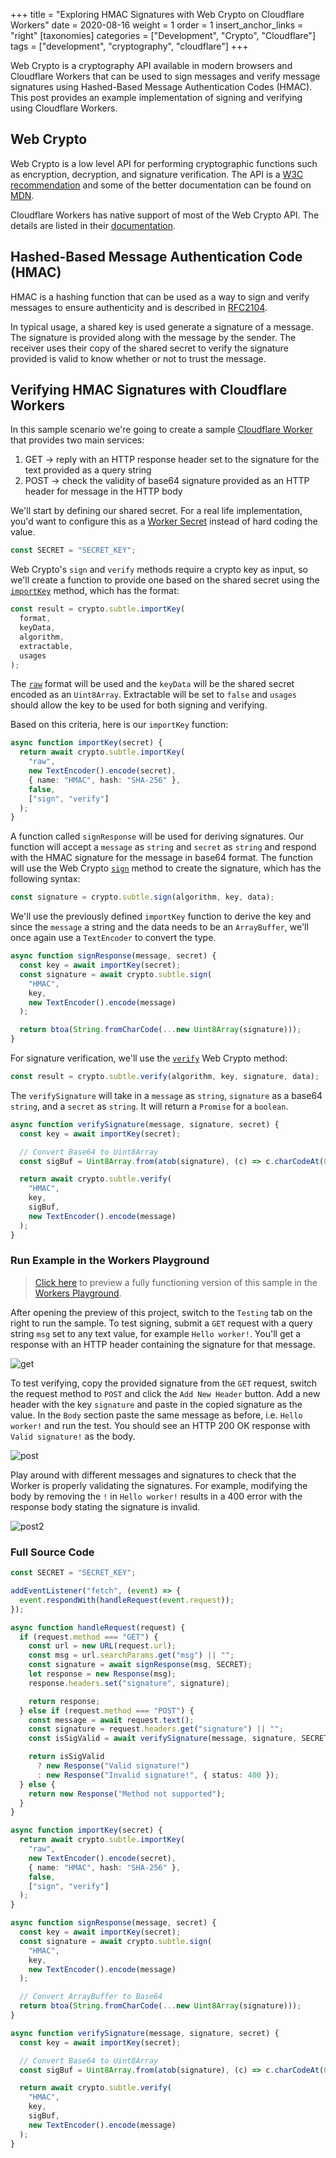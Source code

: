 +++
title = "Exploring HMAC Signatures with Web Crypto on Cloudflare Workers"
date = 2020-08-16
weight = 1
order = 1
insert_anchor_links = "right"
[taxonomies]
categories = ["Development", "Crypto", "Cloudflare"]
tags = ["development", "cryptography", "cloudflare"]
+++

Web Crypto is a cryptography API available in modern browsers and Cloudflare Workers that can be used to sign messages and verify message signatures using Hashed-Based Message Authentication Codes (HMAC).  This post provides an example implementation of signing and verifying using Cloudflare Workers.

<!-- more -->

## Web Crypto

Web Crypto is a low level API for performing cryptographic functions such as encryption, decryption, and signature verification. The API is a [W3C recommendation](https://www.w3.org/TR/WebCryptoAPI/) and some of the better documentation can be found on [MDN](https://developer.mozilla.org/en-US/docs/Web/API/SubtleCrypto).

Cloudflare Workers has native support of most of the Web Crypto API. The details are listed in their [documentation](https://developers.cloudflare.com/workers/reference/apis/web-crypto/).

## Hashed-Based Message Authentication Code (HMAC)

HMAC is a hashing function that can be used as a way to sign and verify messages to ensure authenticity and is described in [RFC2104](https://www.ietf.org/rfc/rfc2104.txt).

In typical usage, a shared key is used generate a signature of a message. The signature is provided along with the message by the sender. The receiver uses their copy of the shared secret to verify the signature provided is valid to know whether or not to trust the message.

## Verifying HMAC Signatures with Cloudflare Workers

In this sample scenario we're going to create a sample [Cloudflare Worker](https://developers.cloudflare.com/workers/) that provides two main services:

1. GET -> reply with an HTTP response header set to the signature for the text provided as a query string
1. POST -> check the validity of base64 signature provided as an HTTP header for message in the HTTP body

We'll start by defining our shared secret. For a real life implementation, you'd want to configure this as a [Worker Secret](https://developers.cloudflare.com/workers/tooling/wrangler/secrets/) instead of hard coding the value.

```ts
const SECRET = "SECRET_KEY";
```

Web Crypto's `sign` and `verify` methods require a crypto key as input, so we'll create a function to provide one based on the shared secret using the [`importKey`](https://developer.mozilla.org/en-US/docs/Web/API/SubtleCrypto/importKey) method, which has the format:

```ts
const result = crypto.subtle.importKey(
  format,
  keyData,
  algorithm,
  extractable,
  usages
);
```

The [`raw`](https://developer.mozilla.org/en-US/docs/Web/API/SubtleCrypto/importKey#Raw) format will be used and the `keyData` will be the shared secret encoded as an `Uint8Array`. Extractable will be set to `false` and `usages` should allow the key to be used for both signing and verifying.

Based on this criteria, here is our `importKey` function:

```ts
async function importKey(secret) {
  return await crypto.subtle.importKey(
    "raw",
    new TextEncoder().encode(secret),
    { name: "HMAC", hash: "SHA-256" },
    false,
    ["sign", "verify"]
  );
}
```

A function called `signResponse` will be used for deriving signatures. Our function will accept a `message` as `string` and `secret` as `string` and respond with the HMAC signature for the message in base64 format. The function will use the Web Crypto [`sign`](https://developer.mozilla.org/en-US/docs/Web/API/SubtleCrypto/sign) method to create the signature, which has the following syntax:

```ts
const signature = crypto.subtle.sign(algorithm, key, data);
```

We'll use the previously defined `importKey` function to derive the key and since the `message` a string and the data needs to be an `ArrayBuffer`, we'll once again use a `TextEncoder` to convert the type.

```ts
async function signResponse(message, secret) {
  const key = await importKey(secret);
  const signature = await crypto.subtle.sign(
    "HMAC",
    key,
    new TextEncoder().encode(message)
  );

  return btoa(String.fromCharCode(...new Uint8Array(signature)));
}
```

For signature verification, we'll use the [`verify`](https://developer.mozilla.org/en-US/docs/Web/API/SubtleCrypto/verify) Web Crypto method:

```ts
const result = crypto.subtle.verify(algorithm, key, signature, data);
```

The `verifySignature` will take in a `message` as `string`, `signature` as a base64 `string`, and a `secret` as `string`. It will return a `Promise` for a `boolean`.

```ts
async function verifySignature(message, signature, secret) {
  const key = await importKey(secret);

  // Convert Base64 to Uint8Array
  const sigBuf = Uint8Array.from(atob(signature), (c) => c.charCodeAt(0));

  return await crypto.subtle.verify(
    "HMAC",
    key,
    sigBuf,
    new TextEncoder().encode(message)
  );
}
```

### Run Example in the Workers Playground

> [Click here](https://cloudflareworkers.com/#a2c9fe9b1cdff611bdecfa9142c0c1ce:https://tutorial.cloudflareworkers.com/?msg=Hello%20worker!) to preview a fully functioning version of this sample in the [Workers Playground](https://developers.cloudflare.com/workers/tooling/playground/).

After opening the preview of this project, switch to the `Testing` tab on the right to run the sample. To test signing, submit a `GET` request with a query string `msg` set to any text value, for example `Hello worker!`. You'll get a response with an HTTP header containing the signature for that message.

![get](get.png)

To test verifying, copy the provided signature from the `GET` request, switch the request method to `POST` and click the `Add New Header` button. Add a new header with the key `signature` and paste in the copied signature as the value. In the `Body` section paste the same message as before, i.e. `Hello worker!` and run the test. You should see an HTTP 200 OK response with `Valid signature!` as the body.

![post](post.png)

Play around with different messages and signatures to check that the Worker is properly validating the signatures. For example, modifying the body by removing the `!` in `Hello worker!` results in a 400 error with the response body stating the signature is invalid.

![post2](post2.png)

### Full Source Code

```ts
const SECRET = "SECRET_KEY";

addEventListener("fetch", (event) => {
  event.respondWith(handleRequest(event.request));
});

async function handleRequest(request) {
  if (request.method === "GET") {
    const url = new URL(request.url);
    const msg = url.searchParams.get("msg") || "";
    const signature = await signResponse(msg, SECRET);
    let response = new Response(msg);
    response.headers.set("signature", signature);

    return response;
  } else if (request.method === "POST") {
    const message = await request.text();
    const signature = request.headers.get("signature") || "";
    const isSigValid = await verifySignature(message, signature, SECRET);

    return isSigValid
      ? new Response("Valid signature!")
      : new Response("Invalid signature!", { status: 400 });
  } else {
    return new Response("Method not supported");
  }
}

async function importKey(secret) {
  return await crypto.subtle.importKey(
    "raw",
    new TextEncoder().encode(secret),
    { name: "HMAC", hash: "SHA-256" },
    false,
    ["sign", "verify"]
  );
}

async function signResponse(message, secret) {
  const key = await importKey(secret);
  const signature = await crypto.subtle.sign(
    "HMAC",
    key,
    new TextEncoder().encode(message)
  );

  // Convert ArrayBuffer to Base64
  return btoa(String.fromCharCode(...new Uint8Array(signature)));
}

async function verifySignature(message, signature, secret) {
  const key = await importKey(secret);

  // Convert Base64 to Uint8Array
  const sigBuf = Uint8Array.from(atob(signature), (c) => c.charCodeAt(0));

  return await crypto.subtle.verify(
    "HMAC",
    key,
    sigBuf,
    new TextEncoder().encode(message)
  );
}
```
